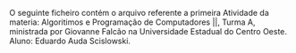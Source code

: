 O seguinte ficheiro contém o arquivo referente a primeira Atividade da materia: Algoritimos e Programação de Computadores ||, Turma A, ministrada por Giovanne Falcão na Universidade Estadual do Centro Oeste.  Aluno: Eduardo Auda Scislowski.
